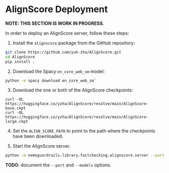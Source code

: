 # AlignScore Deployment

**NOTE: THIS SECTION IS WORK IN PROGRESS.**

In order to deploy an AlignScore server, follow these steps:

1. Install the `alignscore` package from the GitHub repository:

```bash
git clone https://github.com/yuh-zha/AlignScore.git
cd AlignScore
pip install .
```

2. Download the Spacy `en_core_web_sm` model:

```bash
python -m spacy download en_core_web_sm`
```

3. Download the one or both of the AlignScore checkpoints:
```
curl -OL https://huggingface.co/yzha/AlignScore/resolve/main/AlignScore-base.ckpt
curl -OL https://huggingface.co/yzha/AlignScore/resolve/main/AlignScore-large.ckpt
```

4. Set the `ALIGN_SCORE_PATH` to point to the path where the checkpoints have been downloaded.

5. Start the AlignScore server.

```bash
python -m nemoguardrails.library.factchecking.alignscore.server --port
```

**TODO**: document the `--port` and `--models` options.
